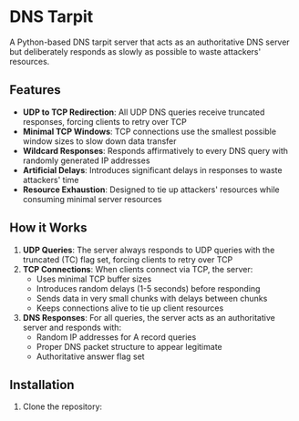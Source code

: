 # DNS Tarpit

A Python-based DNS tarpit server that acts as an authoritative DNS server but deliberately responds as slowly as possible to waste attackers' resources.

## Features

- **UDP to TCP Redirection**: All UDP DNS queries receive truncated responses, forcing clients to retry over TCP
- **Minimal TCP Windows**: TCP connections use the smallest possible window sizes to slow down data transfer
- **Wildcard Responses**: Responds affirmatively to every DNS query with randomly generated IP addresses
- **Artificial Delays**: Introduces significant delays in responses to waste attackers' time
- **Resource Exhaustion**: Designed to tie up attackers' resources while consuming minimal server resources

## How it Works

1. **UDP Queries**: The server always responds to UDP queries with the truncated (TC) flag set, forcing clients to retry over TCP
2. **TCP Connections**: When clients connect via TCP, the server:
   - Uses minimal TCP buffer sizes
   - Introduces random delays (1-5 seconds) before responding
   - Sends data in very small chunks with delays between chunks
   - Keeps connections alive to tie up client resources
3. **DNS Responses**: For all queries, the server acts as an authoritative server and responds with:
   - Random IP addresses for A record queries
   - Proper DNS packet structure to appear legitimate
   - Authoritative answer flag set

## Installation

1. Clone the repository:
